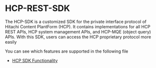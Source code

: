 # HCP-REST-SDK
The HCP-SDK is a customized SDK for the private interface protocol of Hitachi Content PlantForm (HCP). It contains implementations for all HCP REST APIs, HCP system management APIs, and HCP-MQE (object query) APIs. With this SDK, users can access the HCP proprietary protocol more easily

You can see which features are supported in the following file
+ [HCP SDK Functionality](https://github.com/pineconehouse/hitachivantara-java-sdk-hcp/blob/main/HCP%20%26%20S3%20SDK%20Functionality.htm) 
